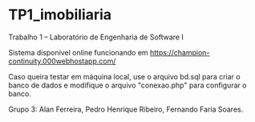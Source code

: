 # TP1_imobiliaria
Trabalho 1 – Laboratório de Engenharia de Software I

Sistema disponível online funcionando em https://champion-continuity.000webhostapp.com/

Caso queira testar em máquina local, use o arquivo bd.sql para criar o banco de dados e modifique o arquivo "conexao.php" para configurar o banco.

Grupo 3: Alan Ferreira, Pedro Henrique Ribeiro, Fernando Faria Soares.
